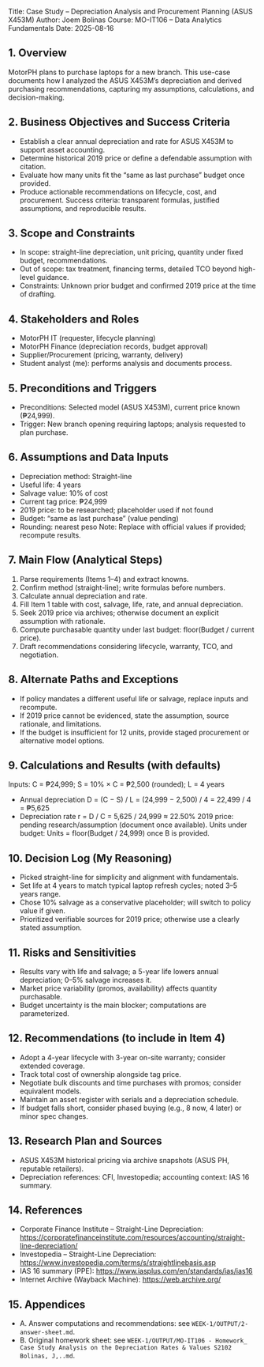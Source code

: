 Title: Case Study – Depreciation Analysis and Procurement Planning (ASUS X453M)
Author: Joem Bolinas
Course: MO-IT106 – Data Analytics Fundamentals
Date: 2025-08-16

## 1. Overview
MotorPH plans to purchase laptops for a new branch. This use-case documents how I analyzed the ASUS X453M’s depreciation and derived purchasing recommendations, capturing my assumptions, calculations, and decision-making.

## 2. Business Objectives and Success Criteria
- Establish a clear annual depreciation and rate for ASUS X453M to support asset accounting.
- Determine historical 2019 price or define a defendable assumption with citation.
- Evaluate how many units fit the “same as last purchase” budget once provided.
- Produce actionable recommendations on lifecycle, cost, and procurement.
Success criteria: transparent formulas, justified assumptions, and reproducible results.

## 3. Scope and Constraints
- In scope: straight-line depreciation, unit pricing, quantity under fixed budget, recommendations.
- Out of scope: tax treatment, financing terms, detailed TCO beyond high-level guidance.
- Constraints: Unknown prior budget and confirmed 2019 price at the time of drafting.

## 4. Stakeholders and Roles
- MotorPH IT (requester, lifecycle planning)
- MotorPH Finance (depreciation records, budget approval)
- Supplier/Procurement (pricing, warranty, delivery)
- Student analyst (me): performs analysis and documents process.

## 5. Preconditions and Triggers
- Preconditions: Selected model (ASUS X453M), current price known (₱24,999).
- Trigger: New branch opening requiring laptops; analysis requested to plan purchase.

## 6. Assumptions and Data Inputs
- Depreciation method: Straight-line
- Useful life: 4 years
- Salvage value: 10% of cost
- Current tag price: ₱24,999
- 2019 price: to be researched; placeholder used if not found
- Budget: “same as last purchase” (value pending)
- Rounding: nearest peso
Note: Replace with official values if provided; recompute results.

## 7. Main Flow (Analytical Steps)
1) Parse requirements (Items 1–4) and extract knowns.
2) Confirm method (straight-line); write formulas before numbers.
3) Calculate annual depreciation and rate.
4) Fill Item 1 table with cost, salvage, life, rate, and annual depreciation.
5) Seek 2019 price via archives; otherwise document an explicit assumption with rationale.
6) Compute purchasable quantity under last budget: floor(Budget / current price).
7) Draft recommendations considering lifecycle, warranty, TCO, and negotiation.

## 8. Alternate Paths and Exceptions
- If policy mandates a different useful life or salvage, replace inputs and recompute.
- If 2019 price cannot be evidenced, state the assumption, source rationale, and limitations.
- If the budget is insufficient for 12 units, provide staged procurement or alternative model options.

## 9. Calculations and Results (with defaults)
Inputs: C = ₱24,999; S = 10% × C = ₱2,500 (rounded); L = 4 years
- Annual depreciation D = (C − S) / L = (24,999 − 2,500) / 4 = 22,499 / 4 = ₱5,625
- Depreciation rate r = D / C = 5,625 / 24,999 ≈ 22.50%
2019 price: pending research/assumption (document once available).
Units under budget: Units = floor(Budget / 24,999) once B is provided.

## 10. Decision Log (My Reasoning)
- Picked straight-line for simplicity and alignment with fundamentals.
- Set life at 4 years to match typical laptop refresh cycles; noted 3–5 years range.
- Chose 10% salvage as a conservative placeholder; will switch to policy value if given.
- Prioritized verifiable sources for 2019 price; otherwise use a clearly stated assumption.

## 11. Risks and Sensitivities
- Results vary with life and salvage; a 5-year life lowers annual depreciation; 0–5% salvage increases it.
- Market price variability (promos, availability) affects quantity purchasable.
- Budget uncertainty is the main blocker; computations are parameterized.

## 12. Recommendations (to include in Item 4)
- Adopt a 4-year lifecycle with 3-year on-site warranty; consider extended coverage.
- Track total cost of ownership alongside tag price.
- Negotiate bulk discounts and time purchases with promos; consider equivalent models.
- Maintain an asset register with serials and a depreciation schedule.
- If budget falls short, consider phased buying (e.g., 8 now, 4 later) or minor spec changes.

## 13. Research Plan and Sources
- ASUS X453M historical pricing via archive snapshots (ASUS PH, reputable retailers).
- Depreciation references: CFI, Investopedia; accounting context: IAS 16 summary.

## 14. References
- Corporate Finance Institute – Straight-Line Depreciation: https://corporatefinanceinstitute.com/resources/accounting/straight-line-depreciation/
- Investopedia – Straight-Line Depreciation: https://www.investopedia.com/terms/s/straightlinebasis.asp
- IAS 16 summary (PPE): https://www.iasplus.com/en/standards/ias/ias16
- Internet Archive (Wayback Machine): https://web.archive.org/

## 15. Appendices
- A. Answer computations and recommendations: see `WEEK-1/OUTPUT/2-answer-sheet.md`.
- B. Original homework sheet: see `WEEK-1/OUTPUT/MO-IT106 - Homework_ Case Study Analysis on the Depreciation Rates & Values S2102 Bolinas, J,..md`.
